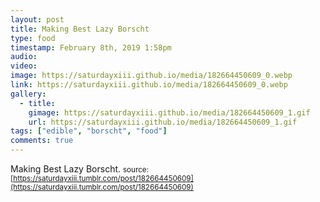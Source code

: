 ```yaml
---
layout: post
title: Making Best Lazy Borscht
type: food
timestamp: February 8th, 2019 1:58pm
audio: 
video: 
image: https://saturdayxiii.github.io/media/182664450609_0.webp
link: https://saturdayxiii.github.io/media/182664450609_0.webp
gallery:
  - title: 
    gimage: https://saturdayxiii.github.io/media/182664450609_1.gif
    url: https://saturdayxiii.github.io/media/182664450609_1.gif
tags: ["edible", "borscht", "food"]
comments: true
---
```

Making Best Lazy Borscht.
<small>source: [https://saturdayxiii.tumblr.com/post/182664450609](https://saturdayxiii.tumblr.com/post/182664450609)</small>